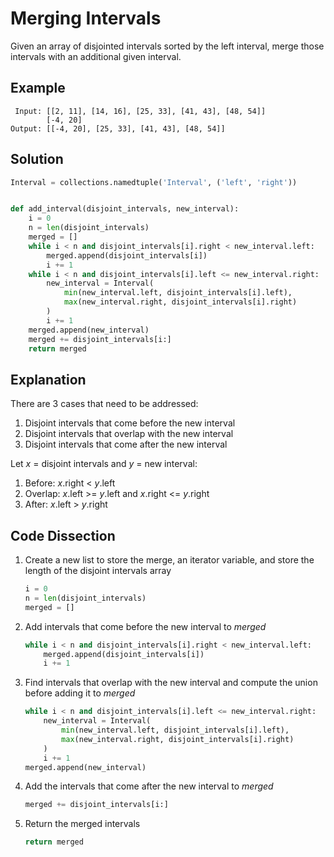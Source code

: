 # Merging Intervals
Given an array of disjointed intervals sorted by the left interval, merge those intervals with an additional given interval.

## Example
```
 Input: [[2, 11], [14, 16], [25, 33], [41, 43], [48, 54]]
        [-4, 20]
Output: [[-4, 20], [25, 33], [41, 43], [48, 54]]
```

## Solution
```python
Interval = collections.namedtuple('Interval', ('left', 'right'))


def add_interval(disjoint_intervals, new_interval):
    i = 0
    n = len(disjoint_intervals)
    merged = []
    while i < n and disjoint_intervals[i].right < new_interval.left:
        merged.append(disjoint_intervals[i])
        i += 1
    while i < n and disjoint_intervals[i].left <= new_interval.right:
        new_interval = Interval(
            min(new_interval.left, disjoint_intervals[i].left),
            max(new_interval.right, disjoint_intervals[i].right)
        )
        i += 1
    merged.append(new_interval)
    merged += disjoint_intervals[i:]
    return merged
```

## Explanation
There are 3 cases that need to be addressed:
1. Disjoint intervals that come before the new interval
2. Disjoint intervals that overlap with the new interval
3. Disjoint intervals that come after the new interval

Let _x_ = disjoint intervals and _y_ = new interval:
1. Before: _x_.right < _y_.left
2. Overlap: _x_.left >= _y_.left and _x_.right <= _y_.right
3. After: _x_.left > _y_.right

## Code Dissection
1. Create a new list to store the merge, an iterator variable, and store the length of the disjoint intervals array
    ```python
    i = 0
    n = len(disjoint_intervals)
    merged = []
    ```
2. Add intervals that come before the new interval to _merged_
    ```python
    while i < n and disjoint_intervals[i].right < new_interval.left:
        merged.append(disjoint_intervals[i])
        i += 1
    ```
3. Find intervals that overlap with the new interval and compute the union before adding it to _merged_
    ```python
    while i < n and disjoint_intervals[i].left <= new_interval.right:
        new_interval = Interval(
            min(new_interval.left, disjoint_intervals[i].left),
            max(new_interval.right, disjoint_intervals[i].right)
        )
        i += 1
    merged.append(new_interval)
    ```
4. Add the intervals that come after the new interval to _merged_
    ```python
    merged += disjoint_intervals[i:]
    ```
5. Return the merged intervals
    ```python
    return merged
    ```